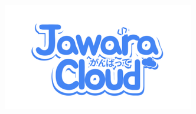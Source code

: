 <p align="center">
  <a href="https://jawara.cloud" target="_blank"><img src="https://raw.githubusercontent.com/jawaracloud/.github/refs/heads/main/github-banner.png"></a>
</p>
